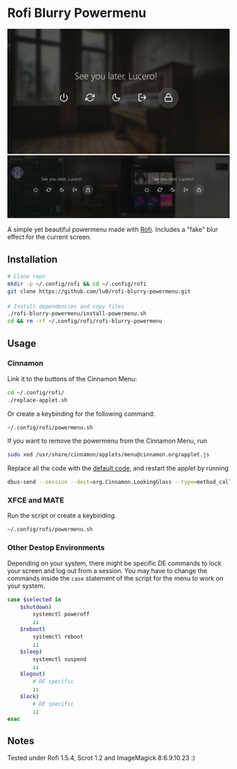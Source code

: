 # Rofi Blurry Powermenu 

![Preview while on desktop](preview.png)
![Preview while busy](preview_busy.png)

A simple yet beautiful powermenu made with [Rofi](https://github.com/davatorium/rofi). Includes a "fake" blur effect for the current screen.

## Installation

```zsh
# Clone repo
mkdir -p ~/.config/rofi && cd ~/.config/rofi
git clone https://github.com/lu0/rofi-blurry-powermenu.git

# Install dependencies and copy files
./rofi-blurry-powermenu/install-powermenu.sh
cd && rm -rf ~/.config/rofi/rofi-blurry-powermenu 
```

## Usage

### Cinnamon
Link it to the buttons of the Cinnamon Menu:
```zsh
cd ~/.config/rofi/
./replace-applet.sh
```
Or create a keybinding for the following command:
```zsh
~/.config/rofi/powermenu.sh
```
If you want to remove the powermenu from the Cinnamon Menu, run
```zsh
sudo xed /usr/share/cinnamon/applets/menu@cinnamon.org/applet.js
```
Replace all the code with the [default code](https://raw.githubusercontent.com/linuxmint/cinnamon/master/files/usr/share/cinnamon/applets/menu%40cinnamon.org/applet.js), and restart the applet by running
```zsh
dbus-send --session --dest=org.Cinnamon.LookingGlass --type=method_call /org/Cinnamon/LookingGlass org.Cinnamon.LookingGlass.ReloadExtension string:'menu@cinnamon.org' string:'APPLET'
```

### XFCE and MATE
Run the script or create a keybinding.
```zsh
~/.config/rofi/powermenu.sh
```

### Other Destop Environments
Depending on your system, there might be specific DE commands to lock your screen and log out from a session. You may have to change the commands inside the ```case``` statement of the script for the menu to work on your system.

```zsh
case $selected in
    $shutdown)
        systemctl poweroff     
        ;;
    $reboot)
        systemctl reboot              
        ;;
    $sleep)
        systemctl suspend   
        ;;
    $logout)
        # DE specific
        ;;
    $lock)
        # DE specific
        ;;
esac
```

## Notes
Tested under Rofi 1.5.4, Scrot 1.2 and ImageMagick 8:6.9.10.23 :)
